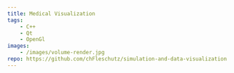 ```yaml
---
title: Medical Visualization
tags: 
    - C++
    - Qt
    - OpenGl
images: 
    - /images/volume-render.jpg
repo: https://github.com/chFleschutz/simulation-and-data-visualization
---
```

